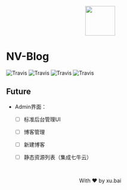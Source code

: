 <p align="center">
    <a href="#">
        <img width="80" src="https://raw.githubusercontent.com/paishu/nv-blog/master/assets/logo.png">
    </a>
</p>

# NV-Blog
![Travis](https://img.shields.io/badge/npm-v5.3.0-brightgreen.svg?style=flat-square)
![Travis](https://img.shields.io/badge/node-v8.4.0-orange.svg?style=flat-square)
![Travis](https://img.shields.io/badge/express-v4.15.5-pink.svg?style=flat-square)
![Travis](https://img.shields.io/badge/license-MIT-yellow.svg?style=flat-square)

## Future
- Admin界面：
  - [ ] 标准后台管理UI
  - [ ] 博客管理
  - [ ] 新建博客
  - [ ] 静态资源列表（集成七牛云）
  
  
  <p align="center">With :heart: by xu.bai</p>

  
